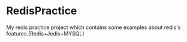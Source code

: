 # RedisPractice
My redis practice project which contains some examples about redis's features.(Redis+Jedis+MYSQL)
